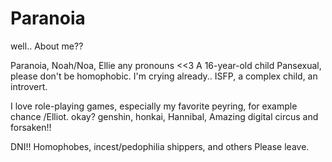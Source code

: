 # Paranoia
well.. About me??

Paranoia, Noah/Noa, Ellie any pronouns <<3
A 16-year-old child 
Pansexual, please don't be homophobic. I'm crying already..
ISFP, a complex child, an introvert. 

I love role-playing games, especially my favorite peyring, for example chance /Elliot. okay?
genshin, honkai, Hannibal, Amazing digital circus and forsaken!!

DNI!! Homophobes, incest/pedophilia shippers, and others Please leave.
